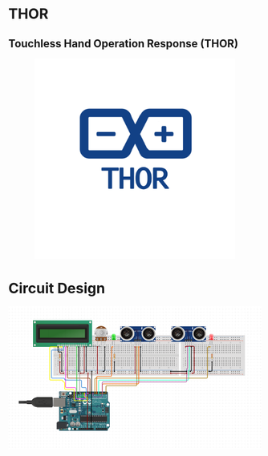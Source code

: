 # THOR
## Touchless Hand Operation Response (THOR)
<p align="center">
  <img width="400" src="/images/logo.png">
</p>

# Circuit Design

<p align="center">
  <img width="600" src="/images/circuit.png">
</p>
